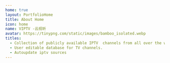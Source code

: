```yaml
---
home: true
layout: PortfolioHome
title: About Home
icon: home
name: VIPTV -云视听
avatar: https://tinypng.com/static/images/bamboo_isolated.webp
titles:
  - Collection of publicly available IPTV  channels from all over the world.
  - User editable database for TV channels.
  - Autoupdate iptv sources
---
```


<Catalog />